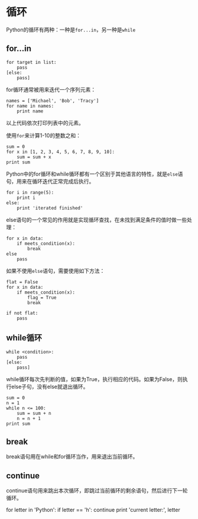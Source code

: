 # 循环

Python的循环有两种：一种是`for...in`，另一种是`while`

## for...in

```
for target in list:
    pass
[else:
    pass]
```

for循环通常被用来迭代一个序列元素：

```
names = ['Michael', 'Bob', 'Tracy']
for name in names:
    print name
```

以上代码依次打印列表中的元素。

使用`for`来计算1-10的整数之和：

```
sum = 0
for x in [1, 2, 3, 4, 5, 6, 7, 8, 9, 10]:
    sum = sum + x
print sum
```

Python中的for循环和while循环都有一个区别于其他语言的特性，就是`else`语句，用来在循环迭代正常完成后执行。

```
for i in range(5):
    print i
else:
    print 'iterated finished'
```

else语句的一个常见的作用就是实现循环查找，在未找到满足条件的值时做一些处理：

```
for x in data:
    if meets_condition(x):
        break
else
    pass
```

如果不使用`else`语句，需要使用如下方法：

```
flat = False
for x in data:
    if meets_condition(x):
        flag = True
        break

if not flat:
    pass
```

## while循环

```
while <condition>:
    pass
[else:
    pass]
```

while循环每次先判断<condition>的值，如果为True，执行相应的代码。如果为False，则执行else子句，没有else就退出循环。

```
sum = 0
n = 1
while n <= 100:
    sum = sum + n
    n = n + 1
print sum
```

## break

break语句用在while和for循环当作，用来退出当前循环。

## continue

continue语句用来跳出本次循环，即跳过当前循环的剩余语句，然后进行下一轮循环。

for letter in 'Python':
    if letter == 'h':
        continue
    print 'current letter:', letter
